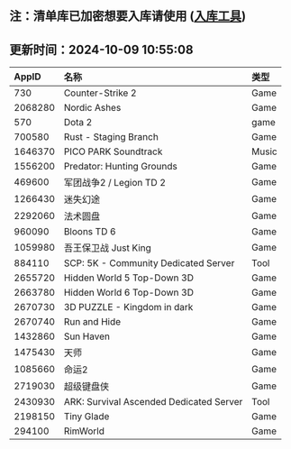 ## 注：清单库已加密想要入库请使用 ([入库工具](https://github.com/BlankTMing/ManifestAutoUpdate/releases))

## 更新时间：2024-10-09 10:55:08
| AppID | 名称 | 类型  |
| :-------------------- | :----------------------------- | :----------- |
| 730 | Counter-Strike 2| Game |
| 2068280 | Nordic Ashes| Game |
| 570 | Dota 2| game |
| 700580 | Rust - Staging Branch| Game |
| 1646370 | PICO PARK Soundtrack| Music |
| 1556200 | Predator: Hunting Grounds| Game |
| 469600 | 军团战争2 / Legion TD 2| Game |
| 1266430 | 迷失幻途| Game |
| 2292060 | 法术圆盘| Game |
| 960090 | Bloons TD 6| Game |
| 1059980 | 吾王保卫战 Just King| Game |
| 884110 | SCP: 5K - Community Dedicated Server| Tool |
| 2655720 | Hidden World 5 Top-Down 3D| Game |
| 2663780 | Hidden World 6 Top-Down 3D| Game |
| 2670730 | 3D PUZZLE - Kingdom in dark| Game |
| 2670740 | Run and Hide| Game |
| 1432860 | Sun Haven| Game |
| 1475430 | 天师| Game |
| 1085660 | 命运2| Game |
| 2719030 | 超级键盘侠| Game |
| 2430930 | ARK: Survival Ascended Dedicated Server| Tool |
| 2198150 | Tiny Glade| Game |
| 294100 | RimWorld| Game |
